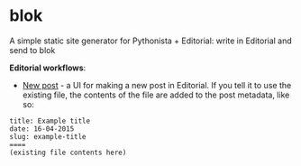 # blok
A simple static site generator for Pythonista + Editorial: write in Editorial and send to blok


**Editorial workflows**:
* [New post](http://www.editorial-workflows.com/workflow/5812790350577664/oa40mJqmRxY) - a UI for making a new post in Editorial. If you tell it to use the existing file, the contents of the file are added to the post metadata, like so:
```
title: Example title
date: 16-04-2015
slug: example-title
====
(existing file contents here)
```
